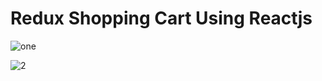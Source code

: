 # Redux Shopping Cart Using Reactjs


![one](https://user-images.githubusercontent.com/95397948/163971580-88818dc3-a8df-43c0-9c50-8a98d9d9e871.png)



![2](https://user-images.githubusercontent.com/95397948/163971583-edc87fca-1027-45bc-a1d6-245aa031893d.png)


